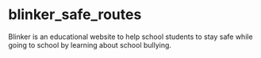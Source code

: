 # blinker_safe_routes
Blinker is an educational website to help school students to stay safe while going to school by learning about school bullying.
